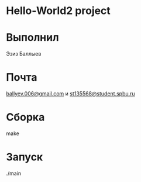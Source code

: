 # Hello-World2 project
# Выполнил
Эзиз Баллыев
# Почта 
ballyev.006@gmail.com и st135568@student.spbu.ru
# Сборка
make
# Запуск 
./main
